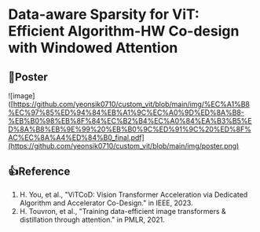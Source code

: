 # Data-aware Sparsity for ViT: Efficient Algorithm-HW Co-design with Windowed Attention
## :rocket:Poster
![image]([https://github.com/yeonsik0710/custom_vit/blob/main/img/%EC%A1%B8%EC%97%85%ED%94%84%EB%A1%9C%EC%A0%9D%ED%8A%B8-%EB%B0%98%EB%8F%84%EC%B2%B4%EC%A0%84%EA%B3%B5%ED%8A%B8%EB%9E%99%20%EB%B0%9C%ED%91%9C%20%ED%8F%AC%EC%8A%A4%ED%84%B0_final.pdf](https://github.com/yeonsik0710/custom_vit/blob/main/img/poster.png)

## :thumbsup:Reference
1. H. You, et al., "ViTCoD: Vision Transformer Acceleration via Dedicated Algorithm and Accelerator Co-Design." in IEEE, 2023.
2. H. Touvron, et al., "Training data-efficient image transformers & distillation through attention." in PMLR, 2021. 
